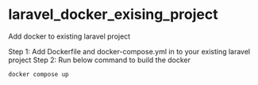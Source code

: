 # laravel_docker_exising_project
Add docker to existing laravel project


Step 1:  Add Dockerfile and docker-compose.yml in to your existing laravel project
Step 2: Run below command to build the docker
```
docker compose up
```

